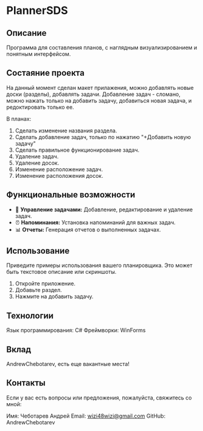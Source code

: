 # PlannerSDS

## Описание

Программа для составления планов, с наглядным визуализированием и понятным интерфейсом.

## Состаяние проекта

На данный момент сделан макет прилажения, можно добавлять новые доски (разделы), добавлять задачи. Добавление задач - сломано, можно нажать только на добавить задачу, добавиться новая задача, и редоктировать только ее.

В планах:
1. Сделать изменение названия раздела.
2. Сделать добавление задач, только по нажатию "+Добавить новую задачу"
3. Сделать правильное функционирование задач.
4. Удаление задач.
5. Удаление досок.
6. Изменение расположение задач.
7. Изменение расположения досок.

## Функциональные возможности

- 📅 **Управление задачами:** Добавление, редактирование и удаление задач.
- ⏰ **Напоминания:** Установка напоминаний для важных задач.
- 📊 **Отчеты:** Генерация отчетов о выполненных задачах.

## Использование
Приведите примеры использования вашего планировщика. Это может быть текстовое описание или скриншоты.

1. Откройте приложение.
2. Добавьте раздел.
3. Нажмите на добавить задачу.

## Технологии
Язык программирования: C#
Фреймворки: WinForms

## Вклад
AndrewChebotarev, есть еще вакантные места!

## Контакты
Если у вас есть вопросы или предложения, пожалуйста, свяжитесь со мной:

Имя: Чеботарев Андрей
Email: wizi48wizi@gmail.com
GitHub: AndrewChebotarev
